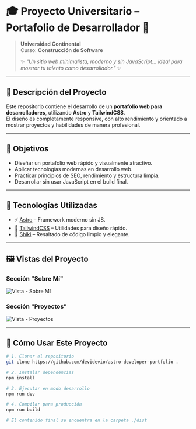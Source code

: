 # 🎓 Proyecto Universitario – Portafolio de Desarrollador 🚀

> **Universidad Continental**  
> Curso: **Construcción de Software**  
>  
> ✨ *"Un sitio web minimalista, moderno y sin JavaScript... ideal para mostrar tu talento como desarrollador."* ✨

---

## 📌 Descripción del Proyecto

Este repositorio contiene el desarrollo de un **portafolio web para desarrolladores**, utilizando **Astro** y **TailwindCSS**.  
El diseño es completamente responsive, con alto rendimiento y orientado a mostrar proyectos y habilidades de manera profesional.

---

## 🎯 Objetivos

- Diseñar un portafolio web rápido y visualmente atractivo.
- Aplicar tecnologías modernas en desarrollo web.
- Practicar principios de SEO, rendimiento y estructura limpia.
- Desarrollar sin usar JavaScript en el build final.

---

## 🧪 Tecnologías Utilizadas

- ⚡ [Astro](https://astro.build/) – Framework moderno sin JS.
- 🎨 [TailwindCSS](https://tailwindcss.com/) – Utilidades para diseño rápido.
- 🧠 [Shiki](https://github.com/shikijs/shiki) – Resaltado de código limpio y elegante.

---

## 🖼️ Vistas del Proyecto

### Sección "Sobre Mí"
![Vista - Sobre Mí](assets/preview-about.png)

### Sección "Proyectos"
![Vista - Proyectos](assets/preview-projects.png)

---

## 📂 Cómo Usar Este Proyecto

```bash
# 1. Clonar el repositorio
git clone https://github.com/devidevio/astro-developer-portfolio .

# 2. Instalar dependencias
npm install

# 3. Ejecutar en modo desarrollo
npm run dev

# 4. Compilar para producción
npm run build

# El contenido final se encuentra en la carpeta ./dist
